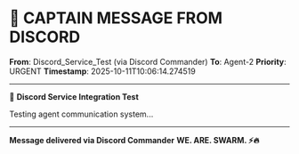 # 🚨 CAPTAIN MESSAGE FROM DISCORD

**From**: Discord_Service_Test (via Discord Commander)
**To**: Agent-2
**Priority**: URGENT
**Timestamp**: 2025-10-11T10:06:14.274519

---

🧪 **Discord Service Integration Test**

Testing agent communication system...

---

**Message delivered via Discord Commander**
**WE. ARE. SWARM. ⚡️🔥**
